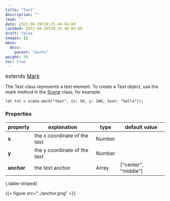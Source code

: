 ```yaml
---
title: "Text"
description: ""
lead: ""
date: 2021-06-20T20:25:40-04:00
lastmod: 2021-06-20T20:25:40-04:00
draft: false
images: []
menu: 
  docs:
    parent: "marks"
weight: 50
toc: true
---
```

<span style="font-size:1.2em">extends [Mark](../mark/)</span><br>


The Text class represents a text element. To create a Text object, use the _mark_ method in the [Scene](../../group/scene) class, for example:

    let txt = scene.mark("text", {x: 50, y: 100, text: "hello"});

### Properties
| property |  explanation   | type | default value |
| --- | --- | --- | --- |
|**x** | the x coordinate of the text | Number |  | 
|**y** | the y coordinate of the text | Number |  | 
|**anchor** | the text anchor | Array | ["center", "middle"] | 
{.table-striped}

{{< figure src="../anchor.png" >}}